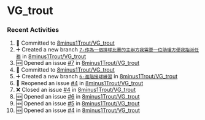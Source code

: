 # VG_trout
### Recent Activities
<!--START_SECTION:activity-->
1. 📝 Committed to [8minus1Trout/VG_trout](https://github.com/8minus1Trout/VG_trout/commit/c423304543579ca4223d6b2fc2663a78ae90293d)
2. ➕ Created a new branch [`7-作為一個排球比賽的主辦方我需要一位助理方便我指派任務`](https://github.com/8minus1Trout/VG_trout/tree/7-作為一個排球比賽的主辦方我需要一位助理方便我指派任務) in [8minus1Trout/VG_trout](https://github.com/8minus1Trout/VG_trout)
3. 🆕 Opened an issue [#7](https://github.com/8minus1Trout/VG_trout/issues/7) in [8minus1Trout/VG_trout](https://github.com/8minus1Trout/VG_trout)
4. 📝 Committed to [8minus1Trout/VG_trout](https://github.com/8minus1Trout/VG_trout/commit/f66a0ee18fd0a175a813eea6f0f769aa94f86148)
5. ➕ Created a new branch [`6-進階接球練習`](https://github.com/8minus1Trout/VG_trout/tree/6-進階接球練習) in [8minus1Trout/VG_trout](https://github.com/8minus1Trout/VG_trout)
6. 🔄 Reopened an issue [#4](https://github.com/8minus1Trout/VG_trout/issues/4) in [8minus1Trout/VG_trout](https://github.com/8minus1Trout/VG_trout)
7. ❌ Closed an issue [#4](https://github.com/8minus1Trout/VG_trout/issues/4) in [8minus1Trout/VG_trout](https://github.com/8minus1Trout/VG_trout)
8. 🆕 Opened an issue [#6](https://github.com/8minus1Trout/VG_trout/issues/6) in [8minus1Trout/VG_trout](https://github.com/8minus1Trout/VG_trout)
9. 🆕 Opened an issue [#5](https://github.com/8minus1Trout/VG_trout/issues/5) in [8minus1Trout/VG_trout](https://github.com/8minus1Trout/VG_trout)
10. 🆕 Opened an issue [#4](https://github.com/8minus1Trout/VG_trout/issues/4) in [8minus1Trout/VG_trout](https://github.com/8minus1Trout/VG_trout)
<!--END_SECTION:activity-->
